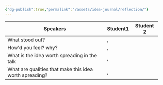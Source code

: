 ```yaml
---
{"dg-publish":true,"permalink":"/assets/idea-journal/reflection/"}
---
```


|Speakers|Student1|Student 2|
|---|---|---|
|What stood out?|,|
|How'd you feel? why?|,|
|What is the idea worth spreading in the talk|,|
|What are qualities that make this idea worth spreading?|,|